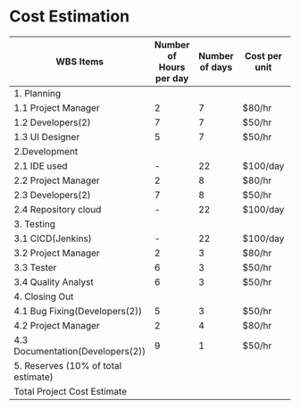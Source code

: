 # Cost Estimation

| WBS Items | Number of Hours per day | Number of days | Cost per unit | Total Cost |
|-----|------|-------|--------|---------|
|1. Planning | | | | $7770 |
|1.1 Project Manager | 2 | 7 | $80/hr | $1120 |
|1.2 Developers(2) | 7 | 7 | $50/hr | $4900 |
|1.3 UI Designer | 5 | 7 | $50/hr | $1750 |
|2.Development | | | | $11280 |
|2.1 IDE used | - | 22 | $100/day | $2200 |
|2.2 Project Manager | 2 | 8 | $80/hr | $1280 |
|2.3 Developers(2) | 7 | 8 | $50/hr | $5600 |
|2.4 Repository cloud | - | 22 | $100/day | $2200 |
|3. Testing | | | | $4480 |
|3.1 CICD(Jenkins) | - | 22 | $100/day | $2200 |
|3.2 Project Manager | 2 | 3 | $80/hr | $480 |
|3.3 Tester | 6 | 3 | $50/hr | $900 |
|3.4 Quality Analyst | 6 | 3 | $50/hr | $900 |
|4. Closing Out | | | | $3040 |
|4.1 Bug Fixing(Developers(2)) | 5 | 3 | $50/hr | $1500 |
|4.2 Project Manager | 2 | 4 | $80/hr | $640 |
|4.3 Documentation(Developers(2)) | 9 | 1 | $50/hr | $900 |
|5. Reserves (10% of total estimate) | | | | $2657 |
|Total Project Cost Estimate | | | | $29227 |


